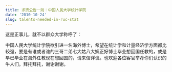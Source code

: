 ```yaml
---
title: 求贤公告一则：中国人民大学统计学院
date: '2010-10-24'
slug: talents-needed-in-ruc-stat
---
```


这是正事儿，就不以群众大学称呼了：

中国人民大学统计学院欲引进一名海外博士，希望在统计学和计量经济学方面都比较强，要是有谁或者谁的三哥二弟七大姑八大姨正好博士毕业想回国任教的，或是早已毕业在海外任教现在想回国的，请来信详谈。也欢迎各位客官举荐你们认识的牛人们。拜托拜托，谢谢谢谢。
